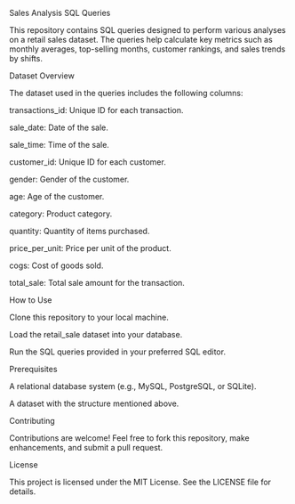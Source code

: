 Sales Analysis SQL Queries

This repository contains SQL queries designed to perform various analyses on a retail sales dataset. The queries help calculate key metrics such as monthly averages, top-selling months, customer rankings, and sales trends by shifts.

Dataset Overview

The dataset used in the queries includes the following columns:

transactions_id: Unique ID for each transaction.

sale_date: Date of the sale.

sale_time: Time of the sale.

customer_id: Unique ID for each customer.

gender: Gender of the customer.

age: Age of the customer.

category: Product category.

quantity: Quantity of items purchased.

price_per_unit: Price per unit of the product.

cogs: Cost of goods sold.

total_sale: Total sale amount for the transaction.

How to Use

Clone this repository to your local machine.

Load the retail_sale dataset into your database.

Run the SQL queries provided in your preferred SQL editor.

Prerequisites

A relational database system (e.g., MySQL, PostgreSQL, or SQLite).

A dataset with the structure mentioned above.

Contributing

Contributions are welcome! Feel free to fork this repository, make enhancements, and submit a pull request.

License

This project is licensed under the MIT License. See the LICENSE file for details.

